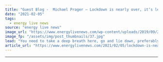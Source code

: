 ```yaml
---
title: "Guest Blog -  Michael Prager – Lockdown is nearly over, it’s legacy will be creative destruction"
date: "2021-02-05"
tags: 
  - energy live news
source: "energy live news"
image_url: "https://www.energylivenews.com/wp-content/uploads/2019/09/2019-guest-blog-michael-prager-720x412-1.jpg"
image_fp: "/assets/img/post_thumbnails/37.jpg"
lead: "You need to take a deep breath here, go and lie down, preferably in a dark room.  I am about to speak a heresy."
article_url: "https://www.energylivenews.com/2021/02/05/lockdown-is-nearly-over-its-legacy-will-be-creative-destruction/"
---
```


---
